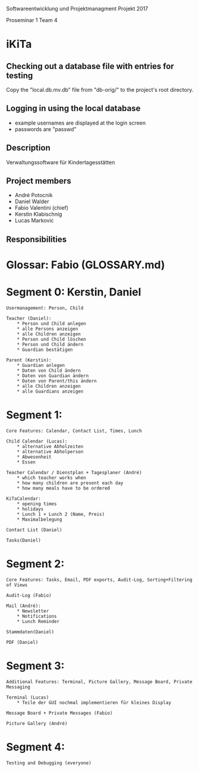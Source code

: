 Softwareentwicklung und Projektmanagment Projekt 2017

Proseminar 1 Team 4

iKiTa
======================

## Checking out a database file with entries for testing

Copy the "local.db.mv.db" file from "db-orig/" to the project's root directory.

## Logging in using the local database

- example usernames are displayed at the login screen
- passwords are "passwd"


## Description

Verwaltungssoftware für Kindertagesstätten


## Project members

- André Potocnik
- Daniel Walder
- Fabio Valentini (chief)
- Kerstin Klabischnig
- Lucas Markovic


## Responsibilities

# Glossar: Fabio (GLOSSARY.md)

# Segment 0: Kerstin, Daniel

    Usermanagement: Person, Child
    
    Teacher (Daniel):
        * Person und Child anlegen
        * alle Persons anzeigen
        * alle Children anzeigen
        * Person und Child löschen
        * Person und Child ändern
        * Guardian bestätigen
        
    Parent (Kerstin):
        * Guardian anlegen
        * Daten von Child ändern
        * Daten von Guardian ändern
        * Daten von Parent/this ändern
        * alle Children anzeigen
        * alle Guardians anzeigen
        
# Segment 1:

    Core Features: Calendar, Contact List, Times, Lunch
    
    Child Calendar (Lucas):
        * alternative Abholzeiten
        * alternative Abholperson
        * Abwesenheit
        * Essen
        
    Teacher Calendar / Dienstplan + Tagesplaner (André)
        * which teacher works when
        * how many children are present each day
        * how many meals have to be ordered
        
    KiTaCalendar:
        * opening times
        * holidays
        * Lunch 1 + Lunch 2 (Name, Preis)
        * Maximalbelegung
        
    Contact List (Daniel)

    Tasks(Daniel)
        



# Segment 2:

    Core Features: Tasks, Email, PDF exports, Audit-Log, Sorting+Filtering of Views
    
    Audit-Log (Fabio)
    
    Mail (André):
        * Newsletter
        * Notifications
        * Lunch Reminder
        
	Stammdaten(Daniel)

    PDF (Daniel)

# Segment 3:

    Additional Features: Terminal, Picture Gallery, Message Board, Private Messaging
    
    Terminal (Lucas)
        * Teile der GUI nochmal implementieren für kleines Display
        
    Message Board + Private Messages (Fabio)
    
    Picture Gallery (André)

# Segment 4:

    Testing and Debugging (everyone)

